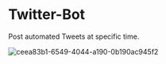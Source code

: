 # Twitter-Bot 
Post automated Tweets at specific time.


![ceea83b1-6549-4044-a190-0b190ac945f2](https://user-images.githubusercontent.com/48290911/170661375-74437b32-3d03-4ae9-9acf-c82812d0ec6c.jpg)
